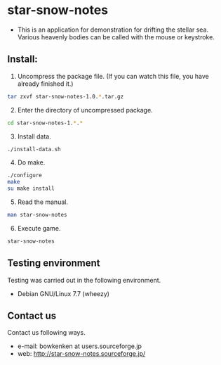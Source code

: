 # star-snow-notes

- This is an application for demonstration for drifting the stellar sea.
Various heavenly bodies can be called with the mouse or keystroke.

## Install:

1. Uncompress the package file.
   (If you can watch this file, you have already finished it.)
```sh
tar zxvf star-snow-notes-1.0.*.tar.gz
```
2. Enter the directory of uncompressed package.
```sh
cd star-snow-notes-1.*.*
```
3. Install data.
```sh
./install-data.sh
```
4. Do make.
```sh
./configure
make
su make install
```
5. Read the manual.
```sh
man star-snow-notes
```
6. Execute game.
```sh
star-snow-notes
```

## Testing environment
Testing was carried out in the following environment.

- Debian GNU/Linux 7.7 (wheezy)

## Contact us
Contact us following ways.

- e-mail:
bowkenken at users.sourceforge.jp
- web:
http://star-snow-notes.sourceforge.jp/
